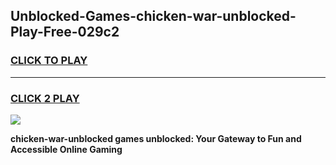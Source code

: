 
## Unblocked-Games-chicken-war-unblocked-Play-Free-029c2
<h3>
<a href="https://premium76.site?title=chicken-war-unblocked&ref=19M">CLICK TO PLAY</a></h3>
<hr>

<h3>
<a href="https://premium76.site?title=chicken-war-unblocked&ref=19M">CLICK 2 PLAY</a>
  
</h3>

<a href="https://premium76.site?title=chicken-war-unblocked&ref=19M"><img src="https://clearcache.store/games.png"></a>


**chicken-war-unblocked games unblocked: Your Gateway to Fun and Accessible Online Gaming**
